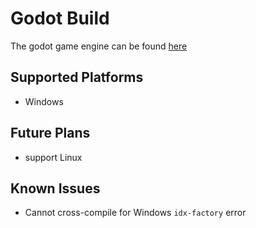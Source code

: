 # Godot Build
The godot game engine can be found [here](https://github.com/godotengine/godot)

## Supported Platforms
* Windows
  

## Future Plans
* support Linux

## Known Issues
* Cannot cross-compile for Windows `idx-factory` error
    
